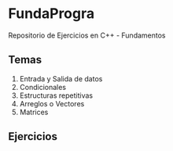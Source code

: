 # FundaProgra

Repositorio de Ejercicios en C++ - Fundamentos


## Temas
1. Entrada y Salida de datos
2. Condicionales
3. Estructuras repetitivas
4. Arreglos o Vectores
5. Matrices

## Ejercicios

